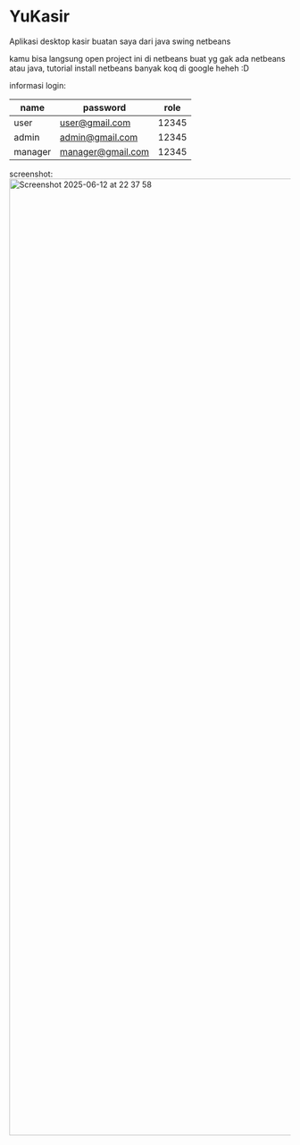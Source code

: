 # YuKasir
Aplikasi desktop kasir buatan saya dari java swing netbeans

kamu bisa langsung open project ini di netbeans
buat yg gak ada netbeans atau java, tutorial install netbeans banyak koq di google heheh :D

informasi login:

| name    | password          | role  |
|---------|-------------------|-------|
| user    | user@gmail.com    | 12345 |
| admin   | admin@gmail.com   | 12345 |
| manager | manager@gmail.com | 12345 |

screenshot:
<img width="1710" alt="Screenshot 2025-06-12 at 22 37 58" src="https://github.com/user-attachments/assets/14c7274e-70e8-4ec0-a6c5-d0a5fbdcd70b" />

